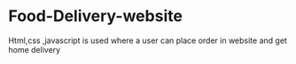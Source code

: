 # Food-Delivery-website
Html,css ,javascript is used  where a user can place order in website and get home delivery
